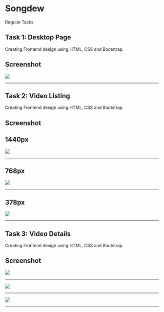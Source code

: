 
# Songdew

Regular Tasks

## Task 1: Desktop Page

Creating Frontend design using HTML, CSS and Bootstrap.

## Screenshot

<img src="./Readme-Images/task1.png" />

---

## Task 2: Video Listing

Creating Frontend design using HTML, CSS and Bootstrap.

## Screenshot

## 1440px

<img src="./Readme-Images/task2-desktop.png" />

---

## 768px

<img src="./Readme-Images/task2-tab.png" />

---

## 378px

<img src="./Readme-Images/task2-mobile.png" />

---
## Task 3: Video Details

Creating Frontend design using HTML, CSS and Bootstrap.

## Screenshot

<img src="./Readme-Images/task3-desktop.png" />

---

<img src="./Readme-Images/task3-tab.png" />

---

<img src="./Readme-Images/task3-mobile.png" />

---